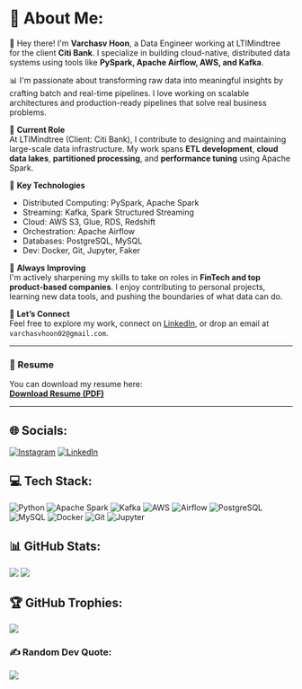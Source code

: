 # 💫 About Me:
👋 Hey there! I'm **Varchasv Hoon**, a Data Engineer working at LTIMindtree for the client **Citi Bank**. I specialize in building cloud-native, distributed data systems using tools like **PySpark, Apache Airflow, AWS, and Kafka**.

📊 I'm passionate about transforming raw data into meaningful insights by crafting batch and real-time pipelines. I love working on scalable architectures and production-ready pipelines that solve real business problems.

💼 **Current Role**  
At LTIMindtree (Client: Citi Bank), I contribute to designing and maintaining large-scale data infrastructure. My work spans **ETL development**, **cloud data lakes**, **partitioned processing**, and **performance tuning** using Apache Spark.

🧠 **Key Technologies**  
- Distributed Computing: PySpark, Apache Spark  
- Streaming: Kafka, Spark Structured Streaming  
- Cloud: AWS S3, Glue, RDS, Redshift  
- Orchestration: Apache Airflow  
- Databases: PostgreSQL, MySQL  
- Dev: Docker, Git, Jupyter, Faker

🌱 **Always Improving**  
I'm actively sharpening my skills to take on roles in **FinTech and top product-based companies**. I enjoy contributing to personal projects, learning new data tools, and pushing the boundaries of what data can do.

🤝 **Let’s Connect**  
Feel free to explore my work, connect on [LinkedIn](https://linkedin.com/in/varchasvh), or drop an email at `varchasvhoon02@gmail.com`.

---

### 📄 Resume

You can download my resume here:  
[**Download Resume (PDF)**](https://github.com/VarchasvH/resume/Varchasv_Hoon_Resume_Data_Engineer.pdf)

---

## 🌐 Socials:
[![Instagram](https://img.shields.io/badge/Instagram-%23E4405F.svg?logo=Instagram&logoColor=white)](https://instagram.com/varchasvh)
[![LinkedIn](https://img.shields.io/badge/LinkedIn-%230077B5.svg?logo=linkedin&logoColor=white)](https://linkedin.com/in/varchasvh)

## 💻 Tech Stack:
![Python](https://img.shields.io/badge/python-%2314354C.svg?style=for-the-badge&logo=python&logoColor=white)
![Apache Spark](https://img.shields.io/badge/Apache_Spark-FDEE21?style=for-the-badge&logo=apachespark&logoColor=black)
![Kafka](https://img.shields.io/badge/Kafka-231F20?style=for-the-badge&logo=apachekafka&logoColor=white)
![AWS](https://img.shields.io/badge/AWS-%23FF9900.svg?style=for-the-badge&logo=amazon-aws&logoColor=white)
![Airflow](https://img.shields.io/badge/Apache_Airflow-017CEE?style=for-the-badge&logo=apacheairflow&logoColor=white)
![PostgreSQL](https://img.shields.io/badge/postgresql-%23336791.svg?style=for-the-badge&logo=postgresql&logoColor=white)
![MySQL](https://img.shields.io/badge/mysql-%2300f.svg?style=for-the-badge&logo=mysql&logoColor=white)
![Docker](https://img.shields.io/badge/docker-%230db7ed.svg?style=for-the-badge&logo=docker&logoColor=white)
![Git](https://img.shields.io/badge/git-%23F05033.svg?style=for-the-badge&logo=git&logoColor=white)
![Jupyter](https://img.shields.io/badge/Jupyter-F37626.svg?style=for-the-badge&logo=Jupyter&logoColor=white)

## 📊 GitHub Stats:
![](https://github-readme-streak-stats.herokuapp.com/?user=VarchasvH&theme=dark&hide_border=false)
![](https://github-readme-stats.vercel.app/api/top-langs/?username=VarchasvH&theme=dark&hide_border=false&layout=compact)

## 🏆 GitHub Trophies:
![](https://github-profile-trophy.vercel.app/?username=VarchasvH&theme=dracula&no-frame=false&no-bg=true&margin-w=4)

### ✍️ Random Dev Quote:
![](https://quotes-github-readme.vercel.app/api?type=horizontal&theme=radical)
